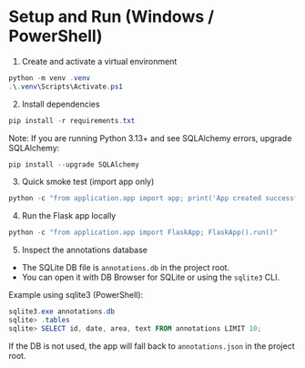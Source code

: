 Setup and Run (Windows / PowerShell)
====================================

1) Create and activate a virtual environment

```powershell
python -m venv .venv
.\.venv\Scripts\Activate.ps1
```

2) Install dependencies

```powershell
pip install -r requirements.txt
```

Note: If you are running Python 3.13+ and see SQLAlchemy errors, upgrade SQLAlchemy:

```powershell
pip install --upgrade SQLAlchemy
```

3) Quick smoke test (import app only)

```powershell
python -c "from application.app import app; print('App created successfully')"
```

4) Run the Flask app locally

```powershell
python -c "from application.app import FlaskApp; FlaskApp().run()"
```

5) Inspect the annotations database

- The SQLite DB file is `annotations.db` in the project root.
- You can open it with DB Browser for SQLite or using the `sqlite3` CLI.

Example using sqlite3 (PowerShell):

```powershell
sqlite3.exe annotations.db
sqlite> .tables
sqlite> SELECT id, date, area, text FROM annotations LIMIT 10;
```

If the DB is not used, the app will fall back to `annotations.json` in the project root.
